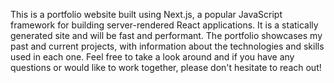 This is a portfolio website built using Next.js, a popular JavaScript framework for building server-rendered React applications. It is a statically generated site and will be fast and performant. The portfolio showcases my past and current projects, with information about the technologies and skills used in each one. Feel free to take a look around and if you have any questions or would like to work together, please don't hesitate to reach out!
